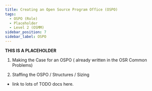 ```yaml
---
title: Creating an Open Source Program Office (OSPO)
tags: 
  - OSPO (Role)
  - Placeholder
  - Level 2 (OSMM)
sidebar_position: 7
sidebar_label: OSPO
---
```

**THIS IS A PLACEHOLDER**



1. Making the Case for an OSPO ( already written in the OSR Common Problems)

2.  Staffing the OSPO / Structures / Sizing

- link to lots of TODO docs here.








